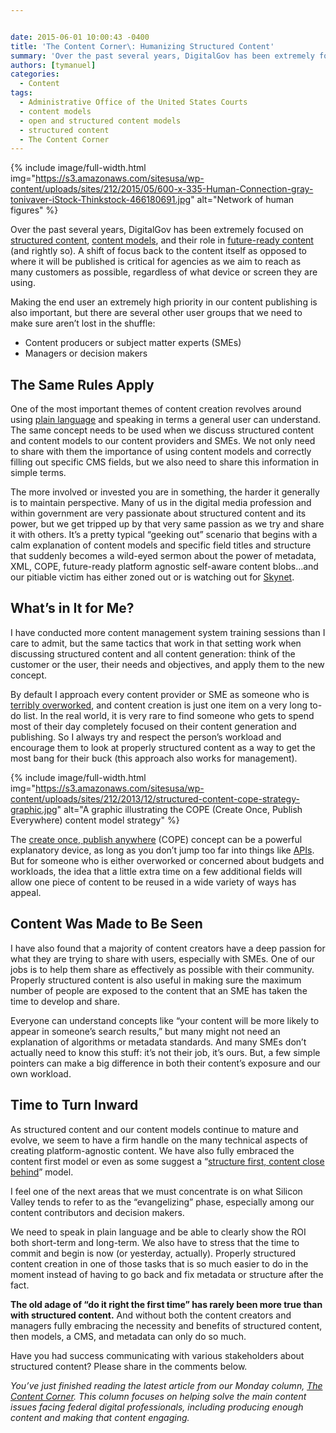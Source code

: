```yaml
---


date: 2015-06-01 10:00:43 -0400
title: 'The Content Corner\: Humanizing Structured Content'
summary: 'Over the past several years, DigitalGov has been extremely focused on structured content, content models, and&nbsp;their&nbsp;role in future-ready content (and rightly so). A shift of focus back to the content itself as opposed to where it will be published is critical for agencies as we aim to reach as many customers as possible, regardless of'
authors: [tymanuel]
categories:
  - Content
tags:
  - Administrative Office of the United States Courts
  - content models
  - open and structured content models
  - structured content
  - The Content Corner
---
```



{% include image/full-width.html img="https://s3.amazonaws.com/sitesusa/wp-content/uploads/sites/212/2015/05/600-x-335-Human-Connection-gray-tonivaver-iStock-Thinkstock-466180691.jpg" alt="Network of human figures" %} 

Over the past several years, DigitalGov has been extremely focused on [structured content](https://www.WHATEVER/2015/03/20/structured-content-in-government-how-hhs-and-nci-are-getting-started/), [content models](https://www.WHATEVER/2014/05/05/government-open-and-structured-content-models-are-here/), and their role in [future-ready content](https://www.WHATEVER/2013/10/28/always-future-ready-the-benefits-of-open-content-models-and-structured-data-webinar/) (and rightly so). A shift of focus back to the content itself as opposed to where it will be published is critical for agencies as we aim to reach as many customers as possible, regardless of what device or screen they are using.

Making the end user an extremely high priority in our content publishing is also important, but there are several other user groups that we need to make sure aren’t lost in the shuffle:

  * Content producers or subject matter experts (SMEs)
  * Managers or decision makers

## The Same Rules Apply

One of the most important themes of content creation revolves around using [plain language](https://www.WHATEVER/2014/04/16/how-to-tell-your-agencys-story-plainly/) and speaking in terms a general user can understand. The same concept needs to be used when we discuss structured content and content models to our content providers and SMEs. We not only need to share with them the importance of using content models and correctly filling out specific CMS fields, but we also need to share this information in simple terms.

The more involved or invested you are in something, the harder it generally is to maintain perspective. Many of us in the digital media profession and within government are very passionate about structured content and its power, but we get tripped up by that very same passion as we try and share it with others. It&#8217;s a pretty typical “geeking out” scenario that begins with a calm explanation of content models and specific field titles and structure that suddenly becomes a wild-eyed sermon about the power of metadata, XML, COPE, future-ready platform agnostic self-aware content blobs&#8230;and our pitiable victim has either zoned out or is watching out for [Skynet](http://en.wikipedia.org/wiki/Skynet_(Terminator)).

## What’s in It for Me?

I have conducted more content management system training sessions than I care to admit, but the same tactics that work in that setting work when discussing structured content and all content generation: think of the customer or the user, their needs and objectives, and apply them to the new concept.

By default I approach every content provider or SME as someone who is [terribly overworked](http://www.fastcompany.com/3010400/dialed/doing-more-with-less-4-ways-to-cope-and-even-succeed-in-a-downsized-world), and content creation is just one item on a very long to-do list. In the real world, it is very rare to find someone who gets to spend most of their day completely focused on their content generation and publishing. So I always try and respect the person’s workload and encourage them to look at properly structured content as a way to get the most bang for their buck (this approach also works for management).


{% include image/full-width.html img="https://s3.amazonaws.com/sitesusa/wp-content/uploads/sites/212/2013/12/structured-content-cope-strategy-graphic.jpg" alt="A graphic illustrating the COPE (Create Once, Publish Everywhere) content model strategy" %}

The [create once, publish anywhere](http://www.programmableweb.com/news/cope-create-once-publish-everywhere/2009/10/13) (COPE) concept can be a powerful explanatory device, as long as you don’t jump too far into things like [APIs](https://www.WHATEVER/category/code/api/). But for someone who is either overworked or concerned about budgets and workloads, the idea that a little extra time on a few additional fields will allow one piece of content to be reused in a wide variety of ways has appeal.

## Content Was Made to Be Seen

I have also found that a majority of content creators have a deep passion for what they are trying to share with users, especially with SMEs. One of our jobs is to help them share as effectively as possible with their community. Properly structured content is also useful in making sure the maximum number of people are exposed to the content that an SME has taken the time to develop and share.

Everyone can understand concepts like “your content will be more likely to appear in someone’s search results,” but many might not need an explanation of algorithms or metadata standards. And many SMEs don’t actually need to know this stuff: it&#8217;s not their job, it&#8217;s ours. But, a few simple pointers can make a big difference in both their content’s exposure and our own workload.

## Time to Turn Inward

As structured content and our content models continue to mature and evolve, we seem to have a firm handle on the many technical aspects of creating platform-agnostic content. We have also fully embraced the content first model or even as some suggest a &#8220;[structure first, content close behind](http://www.markboulton.co.uk/journal/structure-first-content-always)&#8221; model.

I feel one of the next areas that we must concentrate is on what Silicon Valley tends to refer to as the &#8220;evangelizing&#8221; phase, especially among our content contributors and decision makers.

We need to speak in plain language and be able to clearly show the ROI both short-term and long-term. We also have to stress that the time to commit and begin is now (or yesterday, actually). Properly structured content creation in one of those tasks that is so much easier to do in the moment instead of having to go back and fix metadata or structure after the fact.

**The old adage of &#8220;do it right the first time&#8221; has rarely been more true than with structured content.** And without both the content creators and managers fully embracing the necessity and benefits of structured content, then models, a CMS, and metadata can only do so much.

Have you had success communicating with various stakeholders about structured content? Please share in the comments below.

_You’ve just finished reading the latest article from our Monday column, [The Content Corner](https://www.WHATEVER/tag/the-content-corner/). This column focuses on helping solve the main content issues facing federal digital professionals, including producing enough content and making that content engaging._
